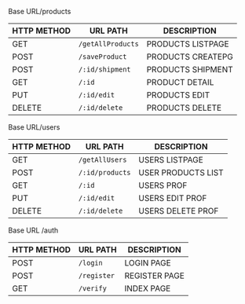 Base URL/products

HTTP METHOD   | URL PATH             | DESCRIPTION           | 
------------- | -------------        | ------------          | 
GET           | `/getAllProducts`    | PRODUCTS LISTPAGE     |
POST          | `/saveProduct`       | PRODUCTS CREATEPG     |
POST          | `/:id/shipment`      | PRODUCTS SHIPMENT     |
GET           | `/:id`               | PRODUCT DETAIL        |
PUT           | `/:id/edit`          | PRODUCTS EDIT         |
DELETE        | `/:id/delete`        | PRODUCTS DELETE       |


Base URL/users

HTTP METHOD   | URL PATH       | DESCRIPTION         | 
------------- | -------------  | ------------        | 
GET           | `/getAllUsers` | USERS LISTPAGE      |
POST          | `/:id/products`| USER PRODUCTS LIST  |
GET           | `/:id`         | USERS PROF          |
PUT           | `/:id/edit`    | USERS EDIT PROF     |
DELETE        | `/:id/delete`  | USERS DELETE PROF   |


Base URL /auth

HTTP METHOD   | URL PATH                 | DESCRIPTION     | 
------------- | -------------            | ------------    | 
POST           | `/login`                | LOGIN PAGE      |
POST           | `/register`             | REGISTER PAGE   |
GET            | `/verify`               | INDEX PAGE      |
